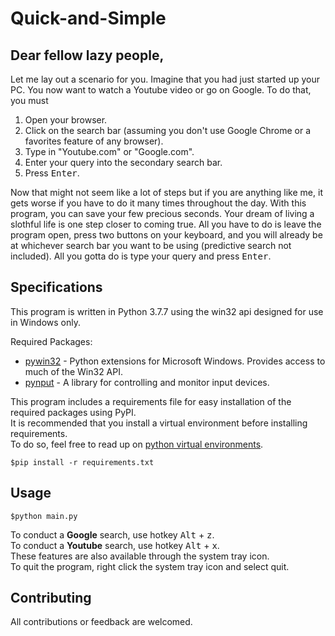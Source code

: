 # Quick-and-Simple
## **Dear fellow lazy people,**  
Let me lay out a scenario for you. Imagine that you had just started up your PC. You now want to watch a Youtube video or go on Google. To do that, you must   
1. Open your browser.
2. Click on the search bar (assuming you don't use Google Chrome or a favorites feature of any browser).
3. Type in "Youtube.com" or "Google.com".
4. Enter your query into the secondary search bar.
5. Press <kbd>Enter</kbd>.   

Now that might not seem like a lot of steps but if you are anything like me, it gets worse if you have to do it many times throughout the day. With this program, you can save your few precious seconds. Your dream of living a slothful life is one step closer to coming true. All you have to do is leave the program open, press two buttons on your keyboard, and you will already be at whichever search bar you want to be using (predictive search not included). All you gotta do is type your query and press <kbd>Enter</kbd>. 
  
## **Specifications**
This program is written in Python 3.7.7 using the win32 api designed for use in Windows only.  

Required Packages:  
* [pywin32](https://pypi.org/project/pywin32/) - Python extensions for Microsoft Windows. Provides access to much of the Win32 API.
* [pynput](https://pypi.org/project/pynput/) - A library for controlling and monitor input devices.
  
This program includes a requirements file for easy installation of the required packages using PyPI.  
It is recommended that you install a virtual environment before installing requirements.   
To do so, feel free to read up on [python virtual environments](https://docs.python.org/3/tutorial/venv.html). 
```
$pip install -r requirements.txt
```
  
## **Usage**  
```
$python main.py
```
To conduct a **Google** search, use hotkey <kbd>Alt</kbd> + <kbd>z</kbd>.  
To conduct a **Youtube** search, use hotkey <kbd>Alt</kbd> + <kbd>x</kbd>.  
These features are also available through the system tray icon.  
To quit the program, right click the system tray icon and select quit.  
  
## **Contributing**
All contributions or feedback are welcomed.